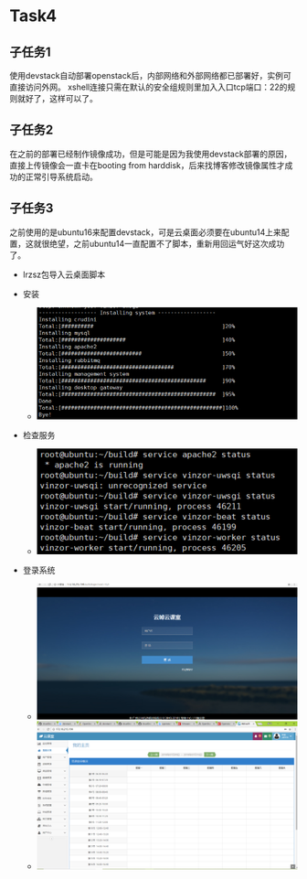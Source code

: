# Task4
## 子任务1

使用devstack自动部署openstack后，内部网络和外部网络都已部署好，实例可直接访问外网。
xshell连接只需在默认的安全组规则里加入入口tcp端口：22的规则就好了，这样可以了。

## 子任务2

在之前的部署已经制作镜像成功，但是可能是因为我使用devstack部署的原因，直接上传镜像会一直卡在booting from harddisk，后来找博客修改镜像属性才成功的正常引导系统启动。

## 子任务3

之前使用的是ubuntu16来配置devstack，可是云桌面必须要在ubuntu14上来配置，这就很绝望，之前ubuntu14一直配置不了脚本，重新用回运气好这次成功了。

* lrzsz包导入云桌面脚本

* 安装
  * ![1](安装.PNG)
  
* 检查服务
  * ![2](检查服务.PNG)
  
* 登录系统
  * ![3](登录系统.PNG)
  * ![4](系统截图.PNG)
